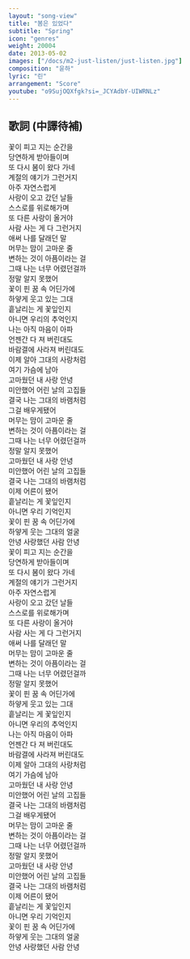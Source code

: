 ```yaml
---
layout: "song-view"
title: "봄은 있었다"
subtitle: "Spring"
icon: "genres"
weight: 20004
date: 2013-05-02
images: ["/docs/m2-just-listen/just-listen.jpg"]
composition: "윤하"
lyric: "린"
arrangement: "Score"
youtube: "o9SujOQXfgk?si=_JCYAdbY-UIWRNLz"
---
```


## 歌詞 (中譯待補)

꽃이 피고 지는 순간을  
당연하게 받아들이며  
또 다시 봄이 왔다 가네  
계절의 얘기가 그런거지  
아주 자연스럽게  
사랑이 오고 갔던 날들  
스스로를 위로해가며  
또 다른 사랑이 올거야  
사람 사는 게 다 그런거지  
애써 나를 달래던 말  
머무는 맘이 고마운 줄  
변하는 것이 아픔이라는 걸  
그때 나는 너무 어렸던걸까  
정말 알지 못했어  
꽃이 핀 꿈 속 어딘가에  
하얗게 웃고 있는 그대  
흩날리는 게 꽃잎인지  
아니면 우리의 추억인지  
나는 아직 마음이 아파  
언젠간 다 져 버린대도  
바람결에 사라져 버린대도  
이제 알아 그대의 사랑처럼  
여기 가슴에 남아  
고마웠던 내 사랑 안녕  
미안했어 어린 날의 고집들  
결국 나는 그대의 바램처럼  
그걸 배우게됐어  
머무는 맘이 고마운 줄  
변하는 것이 아픔이라는 걸  
그때 나는 너무 어렸던걸까  
정말 알지 못했어  
고마웠던 내 사랑 안녕  
미안했어 어린 날의 고집들  
결국 나는 그대의 바램처럼  
이제 어른이 됐어  
흩날리는 게 꽃잎인지  
아니면 우리 기억인지  
꽃이 핀 꿈 속 어딘가에  
하얗게 웃는 그대의 얼굴  
안녕 사랑했던 사람 안녕  
꽃이 피고 지는 순간을  
당연하게 받아들이며  
또 다시 봄이 왔다 가네  
계절의 얘기가 그런거지  
아주 자연스럽게  
사랑이 오고 갔던 날들  
스스로를 위로해가며  
또 다른 사랑이 올거야  
사람 사는 게 다 그런거지  
애써 나를 달래던 말  
머무는 맘이 고마운 줄  
변하는 것이 아픔이라는 걸  
그때 나는 너무 어렸던걸까  
정말 알지 못했어  
꽃이 핀 꿈 속 어딘가에  
하얗게 웃고 있는 그대  
흩날리는 게 꽃잎인지  
아니면 우리의 추억인지  
나는 아직 마음이 아파  
언젠간 다 져 버린대도  
바람결에 사라져 버린대도  
이제 알아 그대의 사랑처럼  
여기 가슴에 남아  
고마웠던 내 사랑 안녕  
미안했어 어린 날의 고집들  
결국 나는 그대의 바램처럼  
그걸 배우게됐어  
머무는 맘이 고마운 줄  
변하는 것이 아픔이라는 걸  
그때 나는 너무 어렸던걸까  
정말 알지 못했어  
고마웠던 내 사랑 안녕  
미안했어 어린 날의 고집들  
결국 나는 그대의 바램처럼  
이제 어른이 됐어  
흩날리는 게 꽃잎인지  
아니면 우리 기억인지  
꽃이 핀 꿈 속 어딘가에  
하얗게 웃는 그대의 얼굴  
안녕 사랑했던 사람 안녕  

